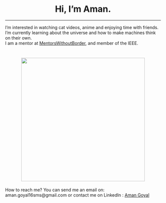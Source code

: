 <h1 align="center">
<b>Hi, I’m Aman.</b>
</h1> 
<hr>
I’m interested in watching cat videos, anime and enjoying time with friends. I’m currently learning about the universe and how to make machines think on their own.
<br> I am a mentor at <a href="https://www.mentorswithoutborders.net/">MentorsWithoutBorder</a>, and member of the IEEE.
<h1 align="center">
<img src="https://github-readme-stats.vercel.app/api?username=amangoyal05&show_icons=true&theme=prussian" width="400">
</img>
</h1>
How to reach me? You can send me an email on: aman.goyal16sms@gmail.com or contact me on LinkedIn : <a href = "https://www.linkedin.com/in/amangoyal05/">Aman Goyal</a>
<!--- 
amangoyal05/amangoyal05 is a ✨ special ✨ repository because its `README.md` (this file) appears on your GitHub profile.
You can click the Preview link to take a look at your changes.
--->
</body>
